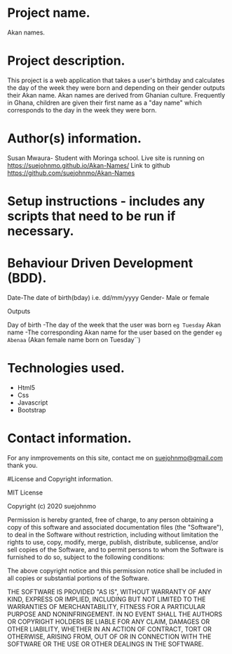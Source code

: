 # Project name.
Akan names.

# Project description.
This project is a web application that takes a user's birthday and calculates the day of the week they were born and depending on their gender outputs their Akan name.
Akan names are derived from Ghanian culture. Frequently in Ghana, children are given their first name as a "day name" which corresponds to the day in the week they were born.

# Author(s) information.

Susan Mwaura- Student with Moringa school.
Live site is running on  https://suejohnmo.github.io/Akan-Names/
Link to github https://github.com/suejohnmo/Akan-Names

# Setup instructions - includes any scripts that need to be run if necessary.


# Behaviour Driven Development (BDD).

Date-The date of birth(bday) i.e. dd/mm/yyyy
Gender- Male or female

Outputs

Day of birth -The day of the week that the user was born ``eg Tuesday``
Akan name  -The corresponding Akan name for the user  based on the gender ``eg Abenaa`` (Akan female name born on Tuesday``)    



# Technologies used.
* Html5
* Css
* Javascript
* Bootstrap

# Contact information.
For any inmprovements on this site, contact me on suejohnmo@gmail.com thank you.

#License and Copyright information.

MIT License

Copyright (c) 2020 suejohnmo

Permission is hereby granted, free of charge, to any person obtaining a copy
of this software and associated documentation files (the "Software"), to deal
in the Software without restriction, including without limitation the rights
to use, copy, modify, merge, publish, distribute, sublicense, and/or sell
copies of the Software, and to permit persons to whom the Software is
furnished to do so, subject to the following conditions:

The above copyright notice and this permission notice shall be included in all
copies or substantial portions of the Software.

THE SOFTWARE IS PROVIDED "AS IS", WITHOUT WARRANTY OF ANY KIND, EXPRESS OR
IMPLIED, INCLUDING BUT NOT LIMITED TO THE WARRANTIES OF MERCHANTABILITY,
FITNESS FOR A PARTICULAR PURPOSE AND NONINFRINGEMENT. IN NO EVENT SHALL THE
AUTHORS OR COPYRIGHT HOLDERS BE LIABLE FOR ANY CLAIM, DAMAGES OR OTHER
LIABILITY, WHETHER IN AN ACTION OF CONTRACT, TORT OR OTHERWISE, ARISING FROM,
OUT OF OR IN CONNECTION WITH THE SOFTWARE OR THE USE OR OTHER DEALINGS IN THE
SOFTWARE.
